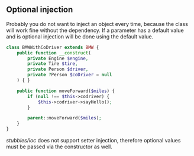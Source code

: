 Optional injection
------------------

Probably you do not want to inject an object every time, because the class will
work fine without the dependency. If a parameter has a default value and is
optional injection will be done using the default value.

```php
class BMWWithCoDriver extends BMW {
    public function __construct(
        private Engine $engine,
        private Tire $tire,
        private Person $driver,
        private ?Person $coDriver = null
    ) { }

    public function moveForward($miles) {
        if (null !== $this->codriver) {
            $this->codriver->sayHello();
        }

        parent::moveForward($miles);
    }
}
```

_stubbles/ioc_ does not support setter injection, therefore optional values must
be passed via the constructor as well.
